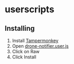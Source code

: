 # userscripts

## Installing

1. Install [Tampermonkey](https://chrome.google.com/webstore/detail/tampermonkey/dhdgffkkebhmkfjojejmpbldmpobfkfo?hl=en)
2. Open [drone-notifier.user.js](./drone-notifier.user.js)
3. Click on Raw
4. Click Install
